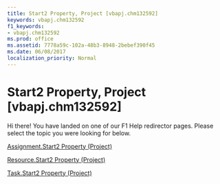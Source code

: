 ```yaml
---
title: Start2 Property, Project [vbapj.chm132592]
keywords: vbapj.chm132592
f1_keywords:
- vbapj.chm132592
ms.prod: office
ms.assetid: 7778a59c-102a-48b3-8948-2bebef390f45
ms.date: 06/08/2017
localization_priority: Normal
---
```



# Start2 Property, Project [vbapj.chm132592]

Hi there! You have landed on one of our F1 Help redirector pages. Please select the topic you were looking for below.

[Assignment.Start2 Property (Project)](http://msdn.microsoft.com/library/7ce47332-963f-125e-8759-d881b056c0b7%28Office.15%29.aspx)

[Resource.Start2 Property (Project)](http://msdn.microsoft.com/library/21db7a4f-5203-eca8-986a-952d3a73b8c8%28Office.15%29.aspx)

[Task.Start2 Property (Project)](http://msdn.microsoft.com/library/9b62fb95-cdef-58e6-5495-6be382a95899%28Office.15%29.aspx)

